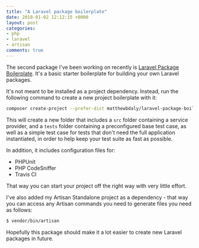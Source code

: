 ```yaml
---
title: "A Laravel package boilerplate"
date: 2018-01-02 12:12:15 +0000
layout: post
categories:
- php
- laravel
- artisan
comments: true
---
```


The second package I've been working on recently is [Laravel Package Boilerplate](https://github.com/matthewbdaly/laravel-package-boilerplate). It's a basic starter boilerplate for building your own Laravel packages.

It's not meant to be installed as a project dependency. Instead, run the following command to create a new project boilerplate with it:

```bash
composer create-project --prefer-dist matthewbdaly/laravel-package-boilerplate <YOUR_NEW_PACKAGE_DIRECTORY>
```

This will create a new folder that includes a `src` folder containing a service provider, and a `tests` folder containing a preconfigured base test case, as well as a simple test case for tests that don't need the full application instantiated, in order to help keep your test suite as fast as possible.

In addition, it includes configuration files for:

* PHPUnit
* PHP CodeSniffer
* Travis CI

That way you can start your project off the right way with very little effort.

I've also added my Artisan Standalone project as a dependency - that way you can access any Artisan commands you need to generate files you need as follows:

```bash
$ vendor/bin/artisan
```

Hopefully this package should make it a lot easier to create new Laravel packages in future.
